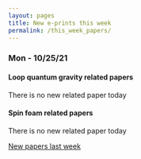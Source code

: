 ```yaml
---
layout: pages
title: New e-prints this week
permalink: /this_week_papers/
---
```




### Mon - 10/25/21

#### Loop quantum gravity related papers

There is no new related paper today 

#### Spin foam related papers

There is no new related paper today 




[New papers last week]({{site.url}}/archived/weekly/pre-print/2021/10/25/archived_weekly_papers.html)